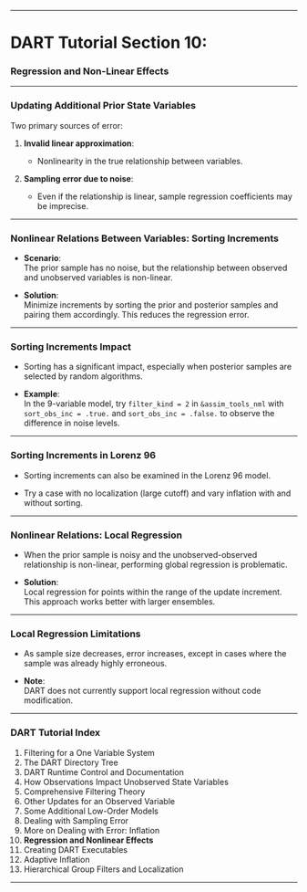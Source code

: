 
---

# DART Tutorial Section 10:  
### Regression and Non-Linear Effects  

---

### Updating Additional Prior State Variables

Two primary sources of error:

1. **Invalid linear approximation**:  
   - Nonlinearity in the true relationship between variables.
   
2. **Sampling error due to noise**:  
   - Even if the relationship is linear, sample regression coefficients may be imprecise.

---

### Nonlinear Relations Between Variables: Sorting Increments

- **Scenario**:  
  The prior sample has no noise, but the relationship between observed and unobserved variables is non-linear.
  
- **Solution**:  
  Minimize increments by sorting the prior and posterior samples and pairing them accordingly. This reduces the regression error.

---

### Sorting Increments Impact

- Sorting has a significant impact, especially when posterior samples are selected by random algorithms.
  
- **Example**:  
  In the 9-variable model, try `filter_kind = 2` in `&assim_tools_nml` with `sort_obs_inc = .true.` and `sort_obs_inc = .false.` to observe the difference in noise levels.

---

### Sorting Increments in Lorenz 96

- Sorting increments can also be examined in the Lorenz 96 model.
  
- Try a case with no localization (large cutoff) and vary inflation with and without sorting.

---

### Nonlinear Relations: Local Regression

- When the prior sample is noisy and the unobserved-observed relationship is non-linear, performing global regression is problematic.
  
- **Solution**:  
  Local regression for points within the range of the update increment. This approach works better with larger ensembles.

---

### Local Regression Limitations

- As sample size decreases, error increases, except in cases where the sample was already highly erroneous.
  
- **Note**:  
  DART does not currently support local regression without code modification.

---

### DART Tutorial Index

1. Filtering for a One Variable System
2. The DART Directory Tree
3. DART Runtime Control and Documentation
4. How Observations Impact Unobserved State Variables
5. Comprehensive Filtering Theory
6. Other Updates for an Observed Variable
7. Some Additional Low-Order Models
8. Dealing with Sampling Error
9. More on Dealing with Error: Inflation
10. **Regression and Nonlinear Effects**
11. Creating DART Executables
12. Adaptive Inflation
13. Hierarchical Group Filters and Localization

---

